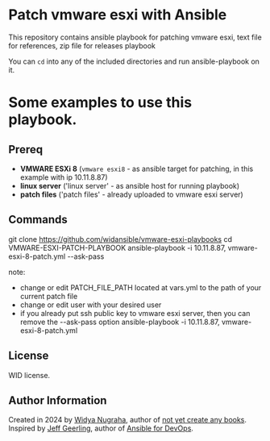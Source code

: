 # Patch vmware esxi with Ansible 

This repository contains ansible playbook for patching vmware esxi, text file for references, zip file for releases playbook

You can `cd` into any of the included directories and run ansible-playbook on it.

# Some examples to use this playbook.

## Prereq

  - **VMWARE ESXi 8** (`vmware esxi8` - as ansible target for patching, in this example with ip 10.11.8.87)
  - **linux server** ('linux server' - as ansible host for running playbook)
  - **patch files** ('patch files' -  already uploaded to vmware esxi server)

## Commands

git clone https://github.com/widansible/vmware-esxi-playbooks
cd VMWARE-ESXI-PATCH-PLAYBOOK
ansible-playbook -i 10.11.8.87, vmware-esxi-8-patch.yml --ask-pass

note:
- change or edit PATCH_FILE_PATH located at vars.yml to the path of your current patch file
- change or edit user with your desired user
- if you already put ssh public key to vmware esxi server, then you can remove the --ask-pass option 
ansible-playbook -i 10.11.8.87, vmware-esxi-8-patch.yml

## License

WID license.

## Author Information

Created in 2024 by [Widya Nugraha](https://www.indonesiadot.com/), author of [not yet create any books](https://not-yet-create-any-books.indonesiadot.com/).
Inspired by [Jeff Geerling](https://www.jeffgeerling.com/), author of [Ansible for DevOps](https://www.ansiblefordevops.com/).

